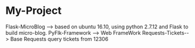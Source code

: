 # My-Project
Flask-MicroBlog --> based on ubuntu 16.10, using python 2.7.12 and Flask to build micro-blog.
PyFlk-Framework --> Web FrameWork 
Requests-Tickets--> Base Requests query tickets from 12306
